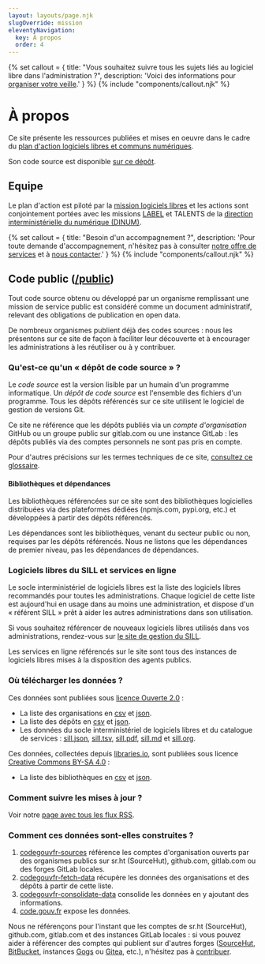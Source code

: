 ```yaml
---
layout: layouts/page.njk
slugOverride: mission
eleventyNavigation:
  key: À propos
  order: 4
---
```

{% set callout = {
title: "Vous souhaitez suivre tous les sujets liés au logiciel libre dans l'administration ?",
description: 'Voici des informations pour <a href="https://man.sr.ht/~codegouvfr/logiciels-libres/veille.md" target="_blank" title="Organiser votre veille sur le logiciel libre dans l\'administration - Lien externe">organiser votre veille</a>.'
} %}
{% include "components/callout.njk" %}


# À propos

Ce site présente les ressources publiées et mises en oeuvre dans le cadre du [plan d'action logiciels libres et communs numériques](/fr/plan-action-logiciels-libres-et-communs-numeriques/).

Son code source est disponible [sur ce dépôt](https://github.com/codegouvfr/codegouv-website).

## Equipe

Le plan d'action est piloté par la [mission logiciels libres](https://speakerdeck.com/bluehats/dinum) et les actions sont conjointement portées avec les missions [LABEL](https://catalogue.numerique.gouv.fr) et TALENTS de la [direction interministérielle du numérique (DINUM)](https://www.numerique.gouv.fr/).

{% set callout = {
title: "Besoin d'un accompagnement ?",
description: 'Pour toute demande d\'accompagnement, n\'hésitez pas à consulter <a href="https://man.sr.ht/~codegouvfr/logiciels-libres/offre-de-services.md" target="_blank" title="Offre de services du pôle logiciels libres - Lien externe">notre offre de services</a> et à <a href="/fr/contact/">nous contacter</a>.'
} %}
{% include "components/callout.njk" %}


## Code public ([/public](https://code.gouv.fr/public))

Tout code source obtenu ou développé par un organisme remplissant une mission de service public est considéré comme un document administratif, relevant des obligations de publication en open data.

De nombreux organismes publient déjà des codes sources : nous les présentons sur ce site de façon à faciliter leur découverte et à encourager les administrations à les réutiliser ou à y contribuer.

### Qu'est-ce qu'un « dépôt de code source » ?

Le *code source* est la version lisible par un humain d'un programme informatique. Un *dépôt de code source* est l'ensemble des fichiers d'un programme.  Tous les dépôts référencés sur ce site utilisent le logiciel de gestion de versions Git.

Ce site ne référence que les dépôts publiés via un *compte d'organisation* GitHub ou un groupe public sur gitlab.com ou une instance GitLab : les dépôts publiés via des comptes personnels ne sont pas pris en compte.

Pour d'autres précisions sur les termes techniques de ce site, [consultez ce glossaire](https://man.sr.ht/~codegouvfr/logiciels-libres/glossary.fr.md).

#### Bibliothèques et dépendances

Les bibliothèques référencées sur ce site sont des bibliothèques logicielles distribuées via des plateformes dédiées (npmjs.com, pypi.org, etc.) et développées à partir des dépôts référencés.

Les dépendances sont les bibliothèques, venant du secteur public ou non, requises par les dépôts référencés.  Nous ne listons que les dépendances de premier niveau, pas les dépendances de dépendances.

### Logiciels libres du SILL et services en ligne

Le socle interministériel de logiciels libres est la liste des logiciels libres recommandés pour toutes les administrations.  Chaque logiciel de cette liste est aujourd'hui en usage dans au moins une administration, et dispose d'un « référent SILL » prêt à aider les autres administrations dans son utilisation.

Si vous souhaitez référencer de nouveaux logiciels libres utilisés dans vos administrations, rendez-vous sur [le site de gestion du SILL](https://sill.code.gouv.fr).

Les services en ligne référencés sur le site sont tous des instances de logiciels libres mises à la disposition des agents publics.

### Où télécharger les données ?

Ces données sont publiées sous [licence Ouverte 2.0](https://spdx.org/licenses/etalab-2.0.html) :

* La liste des organisations en [csv](https://code.gouv.fr/data/organizations/csv/all.csv) et [json](https://code.gouv.fr/data/organizations/json/all.json).
* La liste des dépôts en [csv](https://code.gouv.fr/data/repositories/csv/all.csv) et [json](https://code.gouv.fr/data/repositories/json/all.json).
* Les données du socle interministériel de logiciels libres  et du catalogue de services : [sill.json](https://sill.code.gouv.fr/api/sill.json), [sill.tsv](https://code.gouv.fr/data/sill.tsv), [sill.pdf](https://code.gouv.fr/data/sill.pdf), [sill.md](https://code.gouv.fr/data/sill.md) et [sill.org](https://code.gouv.fr/data/sill.org).

Ces données, collectées depuis [libraries.io](https://libraries.io/terms), sont publiées sous licence [Creative Commons BY-SA 4.0](https://creativecommons.org/licenses/by-sa/4.0/) :

* La liste des bibliothèques en [csv](https://code.gouv.fr/data/libraries/csv/all.csv) et [json](https://code.gouv.fr/data/libraries/json/all.json).

### Comment suivre les mises à jour ?

Voir notre [page avec tous les flux RSS](https://code.gouv.fr/public/#/feeds).

### Comment ces données sont-elles construites ?

1. [codegouvfr-sources](https://git.sr.ht/~codegouvfr/codegouvfr-sources) référence les comptes d'organisation ouverts par des organismes publics sur sr.ht (SourceHut), github.com, gitlab.com ou des forges GitLab locales.
2. [codegouvfr-fetch-data](https://git.sr.ht/~codegouvfr/codegouvfr-fetch-data) récupère les données des organisations et des dépôts à partir de cette liste.
3. [codegouvfr-consolidate-data](https://git.sr.ht/~codegouvfr/codegouvfr-consolidate-data) consolide les données en y ajoutant des informations.
4. [code.gouv.fr](https://git.sr.ht/~codegouvfr/code.gouv.fr) expose les données.

Nous ne référençons pour l'instant que les comptes de sr.ht (SourceHut), github.com, gitlab.com et des instances GitLab locales : si vous pouvez aider à référencer des comptes qui publient sur d'autres forges ([SourceHut](https://sourcehut.org/), [BitBucket](https://bitbucket.org), instances [Gogs](https://gogs.io) ou [Gitea](https://gitea.io), etc.), n'hésitez pas à [contribuer](https://git.sr.ht/~codegouvfr/codegouvfr-fetch-data).
